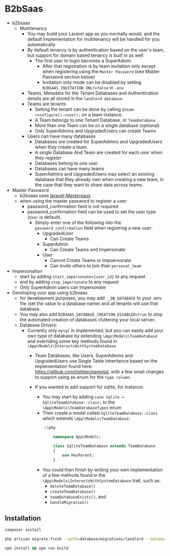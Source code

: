 # B2bSaas

- b2bsaas
  - Multitenancy
    - You may build your Laravel app as you normally would, and the default implementation for multitenancy will be handled for you automatically
    - By default tenancy is by authentication based on the user's team, but support for domain based tenancy is built in as well
      - The first user to login becomes a SuperAdmin
        - After that registration is by team invitation only except when registering using the `Master Password` (see Master Password section below)
        - Invitation only mode can be disabled by setting `B2BSAAS_INVITATION_ONLY=false` in `.env` 
    - Teams, Metadata for the Tenant Databases and Authentication details are all stored in the `landlord database`
    - Teams are tenants
      - Setting the tenant can be done by calling `$team->configure()->use();` on a team instance.
      - A Team belongs to one Tenant Database, or `TeamDatabase`
      - More than one Team can be on a single database (optional)
      - Only SuperAdmins and UpgradedUsers can create Teams
    - Users can have many databases
      - Databases are created for SuperAdmins and UpgradedUsers when they create a team
      - A single Database And Team are created for each user when they register
      - Databases belong to one user
      - Databases can have many teams
      - SuperAdmins and UpgradedUsers may select an existing database that they already own when creating a new team, in the case that they want to share data across teams.
- Master Password
  - b2bsaas uses [laravel-Masterpass]([https://github.com/imanghafoori1/laravel-MasterPass)
  - when using the master password to register a user:
    - password_confirmation field is not required
    - password_confirmation field can be used to set the user type (`User` is default).
      - Simply enter one of the following into the `password_confirmation` field when registring a new user:
        - UpgradedUser
          - Can Create Teams
        - SuperAdmin
          - Can Create Teams and Impersonate
        - User
          - Cannot Create Teams or Impoersonate
          - Can Invite others to join thier `personal_team`
- Impersonation
  - start by adding `start_impersonate={user_id}` to any request
  - end by adding `stop_impersonate` to any request
  - Only SuperAdmin users can Impersonate
- Developing your app using b2bsaas
  - for development purposes, you may add `__DB_DATABASE` to your .env file (set the value to a database name) and all tenants will use that database.
  - You may also add `B2BSAAS_DATABASE_CREATION_DISABLED=true` to stop the automated creation of databases cluttering your local server.
  - Database Drivers:
    - Currently only `mysql` in implemented, but you can easily add your own type of database by extending `\App\Models\TeamDatabase` and overriding some key methods found in `\App\Models\InteractsWithSystemDatabase`
      - Team Databases, like Users, SuperAdmins and UpgradedUsers use Single Table Inheritance based on the implementation found here: <https://github.com/tighten/parental>, with a few small changes to support using an enum for the `type column`
      - If you wanted to add support for sqlite, for instance: 
        - You may start by adding `case Sqlite = SqliteTeamDatabase::class;` to the `\App\Models\TeamDatabaseTypes` enum
        - Then create a model called `SqliteTeamDatabase::class` which extends `\App\Models\TeamDatabase`:

        ```php
            <?php

                namespace App\Models;

                class SqliteTeamDatabase extends TeamDatabase
                {
                    use HasParent;
                }
        ```

        - You could then finish by writing your own implementation of a few methods found in the `\App\Models\InteractsWithSystemDatabase` trait, such as:
          - `deleteTeamDatabase()`
          - `createTeamDatabase()`
          - `teamDatabaseExists()`, and
          - `handleMigration()`

## Installation

```bash
composer install
```

```bash
php artisan migrate:fresh --path=database/migrations/landlord --database=landlord
```

```bash
npm install && npm run build
```
